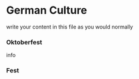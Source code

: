 <h1>German Culture</h1>
<p>write your content in this file as you would normally</p>


<div class="row">
<div class="col-sm-6">
  
<h3>Oktoberfest</h3>
<p> info
</p>
</div>
  
  
<div class="col-sm-6">
<h3>Fest</h3> 
